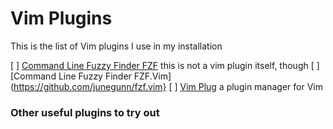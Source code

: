 # Vim Plugins

This is the list of Vim plugins I use in my installation

[ ] [Command Line Fuzzy Finder FZF](https://github.com/junegunn/fzf) this is not a vim plugin itself, though
[ ] [Command Line Fuzzy Finder FZF.Vim](https://github.com/junegunn/fzf.vim}
[ ] [Vim Plug](https://github.com/junegunn/vim-plug) a plugin manager for Vim


### Other useful plugins to try out
